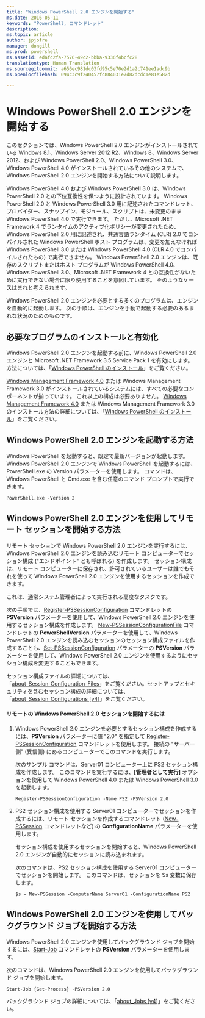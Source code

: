 ```yaml
---
title: "Windows PowerShell 2.0 エンジンを開始する"
ms.date: 2016-05-11
keywords: "PowerShell, コマンドレット"
description: 
ms.topic: article
author: jpjofre
manager: dongill
ms.prod: powershell
ms.assetid: edafc2fa-7576-49c2-bbba-9336f4bcfc28
translationtype: Human Translation
ms.sourcegitcommit: a656ec981dc03fd95c5e70e2d1a2c741ee1adc9b
ms.openlocfilehash: 094c3c9f240457fc884031e7d82dcdc1e81e582d

---
```


# Windows PowerShell 2.0 エンジンを開始する
このセクションでは、Windows PowerShell 2.0 エンジンがインストールされている Windows 8.1、Windows Server 2012 R2、Windows 8、Windows Server 2012、および Windows PowerShell 2.0、Windows PowerShell 3.0、Windows PowerShell 4.0 がインストールされているその他のシステムで、Windows PowerShell 2.0 エンジンを開始する方法について説明します。

Windows PowerShell 4.0 および Windows PowerShell 3.0 は、Windows PowerShell 2.0 との下位互換性を保つように設計されています。 Windows PowerShell 2.0 と Windows PowerShell 3.0 用に記述されたコマンドレット、プロバイダー、スナップイン、モジュール、スクリプトは、未変更のまま Windows PowerShell 4.0 で実行できます。 ただし、Microsoft .NET Framework 4 でランタイムのアクティブ化ポリシーが変更されたため、Windows PowerShell 2.0 用に記述され、共通言語ランタイム (CLR) 2.0 でコンパイルされた Windows PowerShell ホスト プログラムは、変更を加えなければ Windows PowerShell 3.0 または Windows PowerShell 4.0 (CLR 4.0 でコンパイルされたもの) で実行できません。 Windows PowerShell 2.0 エンジンは、既存のスクリプトまたはホスト プログラムが Windows PowerShell 4.0、Windows PowerShell 3.0、Microsoft .NET Framework 4 との互換性がないために実行できない場合に限り使用することを意図しています。 そのようなケースはまれと考えられます。

Windows PowerShell 2.0 エンジンを必要とする多くのプログラムは、エンジンを自動的に起動します。 次の手順は、エンジンを手動で起動する必要のあるまれな状況のためのものです。

## 必要なプログラムのインストールと有効化
Windows PowerShell 2.0 エンジンを起動する前に、Windows PowerShell 2.0 エンジンと Microsoft .NET Framework 3.5 Service Pack 1 を有効にします。 方法については、「[Windows PowerShell のインストール](Installing-Windows-PowerShell.md)」をご覧ください。

[Windows Management Framework 4.0](http://go.microsoft.com/fwlink/?LinkID=293881) または Windows Management Framework 3.0 がインストールされているシステムには、すべての必要なコンポーネントが揃っています。 これ以上の構成は必要ありません。 [Windows Management Framework 4.0](http://go.microsoft.com/fwlink/?LinkID=293881) または Windows Management Framework 3.0 のインストール方法の詳細については、「[Windows PowerShell のインストール](Installing-Windows-PowerShell.md)」をご覧ください。

## Windows PowerShell 2.0 エンジンを起動する方法
Windows PowerShell を起動すると、既定で最新バージョンが起動します。 Windows PowerShell 2.0 エンジンで Windows PowerShell を起動するには、PowerShell.exe の Version パラメーターを使用します。 コマンドは、Windows PowerShell と Cmd.exe を含む任意のコマンド プロンプトで実行できます。

```
PowerShell.exe -Version 2
```

## Windows PowerShell 2.0 エンジンを使用してリモート セッションを開始する方法
リモート セッションで Windows PowerShell 2.0 エンジンを実行するには、Windows PowerShell 2.0 エンジンを読み込むリモート コンピューターでセッション構成 ("エンドポイント" とも呼ばれる) を作成します。 セッション構成は、リモート コンピューターに保存され、許可されているユーザーは誰でもそれを使って Windows PowerShell 2.0 エンジンを使用するセッションを作成できます。

これは、通常システム管理者によって実行される高度なタスクです。

次の手順では、[Register-PSSessionConfiguration](https://technet.microsoft.com/en-us/library/e9152ae2-bd6d-4056-9bc7-dc1893aa29ea) コマンドレットの **PSVersion** パラメーターを使用して、Windows PowerShell 2.0 エンジンを使用するセッション構成を作成します。 [New-PSSessionConfigurationFile](https://technet.microsoft.com/en-us/library/5f3e3633-6e90-479c-aea9-ba45a1954866) コマンドレットの **PowerShellVersion** パラメーターを使用して、Windows PowerShell 2.0 エンジンを読み込むセッションのセッション構成ファイルを作成することも、[Set-PSSessionConfiguration](https://technet.microsoft.com/en-us/library/b21fbad3-1759-4260-b206-dcb8431cd6ea) パラメーターの **PSVersion** パラメーターを使用して、Windows PowerShell 2.0 エンジンを使用するようにセッション構成を変更することもできます。

セッション構成ファイルの詳細については、「[about_Session_Configuration_Files](https://technet.microsoft.com/en-us/library/c7217447-1ebf-477b-a8ef-4dbe9a1473b8)」をご覧ください。セットアップとセキュリティを含むセッション構成の詳細については、「[about_Session_Configurations [v4]](https://technet.microsoft.com/en-us/library/a2fbe12a-350c-4d04-be50-24102824e3ab)」をご覧ください。

#### リモートの Windows PowerShell 2.0 セッションを開始するには

1.  Windows PowerShell 2.0 エンジンを必要とするセッション構成を作成するには、**PSVersion** パラメーターに値 "2.0" を指定して [Register-PSSessionConfiguration](https://technet.microsoft.com/en-us/library/e9152ae2-bd6d-4056-9bc7-dc1893aa29ea) コマンドレットを使用します。 接続の "サーバー側" (受信側) にあるコンピューターでこのコマンドを実行します。

    次のサンプル コマンドは、Server01 コンピューター上に PS2 セッション構成を作成します。 このコマンドを実行するには、**[管理者として実行]** オプションを使用して Windows PowerShell 4.0 または Windows PowerShell 3.0 を起動します。

    ```
    Register-PSSessionConfiguration -Name PS2 -PSVersion 2.0
    ```

2.  PS2 セッション構成を使用する Server01 コンピューターでセッションを作成するには、リモート セッションを作成するコマンドレット ([New-PSSession](https://technet.microsoft.com/en-us/library/76f6628c-054c-4eda-ba7a-a6f28daaa26f) コマンドレットなど) の **ConfigurationName** パラメーターを使用します。

    セッション構成を使用するセッションを開始すると、Windows PowerShell 2.0 エンジンが自動的にセッションに読み込まれます。

    次のコマンドは、PS2 セッション構成を使用する Server01 コンピューターでセッションを開始します。 このコマンドは、セッションを $s 変数に保存します。

    ```
    $s = New-PSSession -ComputerName Server01 -ConfigurationName PS2
    ```

## Windows PowerShell 2.0 エンジンを使用してバックグラウンド ジョブを開始する方法
Windows PowerShell 2.0 エンジンを使用してバックグラウンド ジョブを開始するには、[Start-Job](https://technet.microsoft.com/en-us/library/2bc04935-0deb-4ec0-b856-d7290cca6442) コマンドレットの **PSVersion** パラメーターを使用します。

次のコマンドは、Windows PowerShell 2.0 エンジンを使用してバックグラウンド ジョブを開始します。

```
Start-Job {Get-Process} -PSVersion 2.0
```

バックグラウンド ジョブの詳細については、「[about_Jobs [v4]](https://technet.microsoft.com/en-us/library/7362512a-8a4e-4575-b2ea-a740e5c4f002)」をご覧ください。




<!--HONumber=Oct16_HO1-->



